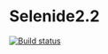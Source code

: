 # Selenide2.2
[![Build status](https://ci.appveyor.com/api/projects/status/7od1l1el70m3ac7a/branch/main?svg=true)](https://ci.appveyor.com/project/AnastasiyaPilushina/selenide2-2/branch/main)
